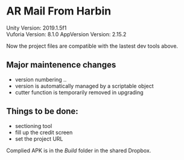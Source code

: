 # AR Mail From Harbin

Unity Version: 2019.1.5f1  
Vuforia Version: 8.1.0 
AppVersion Version: 2.15.2

Now the project files are compatible with the lastest dev tools above.

## Major maintenence changes
- version numbering <major>.<minor>.<buildnumber>
- version is automatically managed by a scriptable object
- cutter function is temporarily removed in upgrading

## Things to be done:
 - sectioning tool
 - fill up the credit screen
 - set the project URL

Complied APK is in the *Build* folder in the shared Dropbox. 
